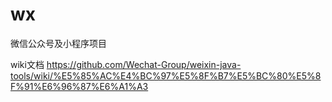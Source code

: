 # wx
微信公众号及小程序项目

wiki文档
https://github.com/Wechat-Group/weixin-java-tools/wiki/%E5%85%AC%E4%BC%97%E5%8F%B7%E5%BC%80%E5%8F%91%E6%96%87%E6%A1%A3

